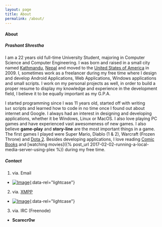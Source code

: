 ```yaml
---
layout: page
title: About
permalink: /about/
---
```


#### <i class="icon-profile"></i> About 

##### Prashant Shrestha

I am a 22 years old full-time University Student, majoring in Computer Science and Computer Engineering. I was born and raised in a small city named [Kathmandu](https://en.wikipedia.org/wiki/Kathmandu), [Nepal](https://en.wikipedia.org/wiki/Nepal) and moved to the [United States of America](https://en.wikipedia.org/wiki/United_States) in 2009. I, sometimes work as a freelancer during my free time where I design and develop Android Applications, Web Applications, Windows applications and small scripts. I work on my personal projects as well, in order to build a proper resume to display my knowledge and experience in the development field, I believe it to be equally important as my G.P.A.

I started programming since I was 11 years old, started off with writing `bat` scripts and learned how to code in no time once I found out about internet and Google. I always had an interest in designing and developing applications, whether it be Windows, Linux or MacOS. I also love playing PC games and have experienced vast awesomeness of new games. I also believe **game-play** and **story-line** are the most important things in a game. The first games I played were Super Mario, Diablo (1 & 2), Warcraft (Frozen Throne) and [Dota 2](http://www.dota2.com/play/). Besides developing applications, I love reading [Comic Books](https://en.wikipedia.org/wiki/Comic_book) and [watching movies]({% post_url 2017-02-02-running-a-local-media-server-using-plex %}) during my free time.

##### <i class="icon-envelop"></i> Contact

1. via. Email
  * [![Image](https://i.imgur.com/s8fpwwE.png)](https://i.imgur.com/s8fpwwE.png "Contact Email."){:data-rel="lightcase"}
2. via. [XMPP](https://xmpp.org/)
  * [![Image](https://i.imgur.com/WTTZz3T.png)](https://i.imgur.com/WTTZz3T.png "XMPP."){:data-rel="lightcase"}
3. via. IRC (Freenode)
  * **Scarecr0w**